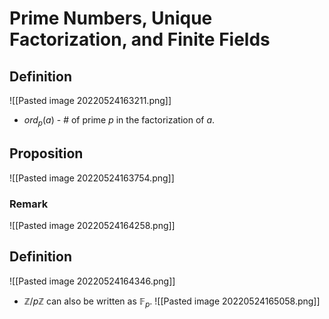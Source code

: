 # Prime Numbers, Unique Factorization, and Finite Fields
## Definition
![[Pasted image 20220524163211.png]]
- $ord_p(a)$ - # of prime $p$ in the factorization of $a$.

## Proposition
![[Pasted image 20220524163754.png]]

### Remark
![[Pasted image 20220524164258.png]]

## Definition
![[Pasted image 20220524164346.png]]
- $\mathbb Z/p \mathbb Z$ can also be written as $\mathbb F_p$.
![[Pasted image 20220524165058.png]]
